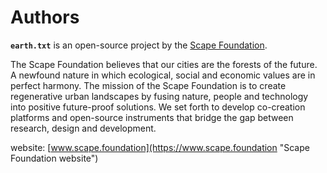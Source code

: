 # Authors

**`earth.txt`** is an open-source project by the [Scape Foundation](https://www.scape.foundation "Scape Foundation website").

The Scape Foundation believes that our cities are the forests of the future. A newfound nature in which ecological, social and economic values are in perfect harmony. The mission of the Scape Foundation is to create regenerative urban landscapes by fusing nature, people and technology into positive future-proof solutions. We set forth to develop co-creation platforms and open-source instruments that bridge the gap between research, design and development.

website: [www.scape.foundation](https://www.scape.foundation "Scape Foundation website")
